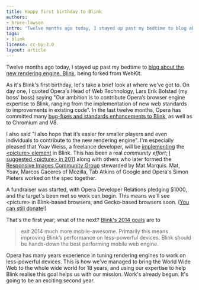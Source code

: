 ```yaml
---
title: Happy first birthday to Blink
authors:
- bruce-lawson
intro: 'Twelve months ago today, I stayed up past my bedtime to blog about the new rendering engine, Blink, being forked from WebKit. As it's Blink's first birthday, let's take a brief look at where we've got to.'
tags:
- blink
license: cc-by-3.0
layout: article
---
```


<p>Twelve months ago today, I stayed up past my bedtime to <a href="http://www.brucelawson.co.uk/2013/hello-blink/">blog about the new rendering engine, Blink</a>, being forked from WebKit.</p> 

<p>As it's Blink's first birthday, let's take a brief look at where we've got to. On day one, I quoted Opera's Head of Web Technology, Lars Erik Bolstad (my boss' boss) saying "Our ambition is to contribute Opera’s browser engine expertise to Blink, ranging from the implementation of new web standards to improvements in existing code". In the last twelve months, Opera has committed many <a href="http://operasoftware.github.io/upstreamtools/#blink">bug-fixes and standards enhancements to Blink</a>, as well as to Chromium and V8.</p>


<p>I also said "I also hope that it’s easier for smaller players and
even individuals to contribute to the new rendering engine". I'm especially pleased that Yoav Weiss, a freelance developer, will be <a href="http://alistapart.com/blog/post/bringing-responsive-images-to-browsers">implementing</a> the <a href="http://picture.responsiveimages.org">&lt;picture&gt; element</a> in Blink. This has been a real <em>community effort</em>; <a href="http://www.brucelawson.co.uk/2011/notes-on-adaptive-images-yet-again/">I suggested &lt;picture&gt; in 2011</a> along with others who later formed the <a href="http://responsiveimages.org/">Responsive Images Community Group</a> stewarded by Mat Marquis. Mat, Yoav, Marcos Caceres of Mozilla, Tab Atkins of Google and Opera's Simon Pieters worked on the spec together.</p>

<p>A fundraiser was started, with Opera Developer Relations pledging $1000, and the target's been met so work can begin. This means we'll see &lt;picture&gt; in Blink-based browsers, and Gecko-based browsers soon. (<a href="https://www.indiegogo.com/projects/picture-element-implementation-in-blink">You can still donate</a>!)</p>

<p>That's the first year; what of the next? <a href="https://groups.google.com/a/chromium.org/forum/#!msg/blink-dev/Z5OzwYh3Wfk/IWooaY5FZowJ">Blink's 2014 goals</a> are to</p>

<blockquote>exit 2014 much more mobile-awesome. Primarily this means improving Blink’s performance on less-powerful devices.  Blink should be hands-down the best performing mobile web engine.</blockquote>

<p>Opera has many years experience in tuning rendering engines to work on less-powerful devices. This is how we've managed to bring the World Wide Web to the whole wide world for 18 years, and using our expertise to help Blink realise this goal helps us with our mission. Work's already begun. It's going to be an exciting second year.</p>